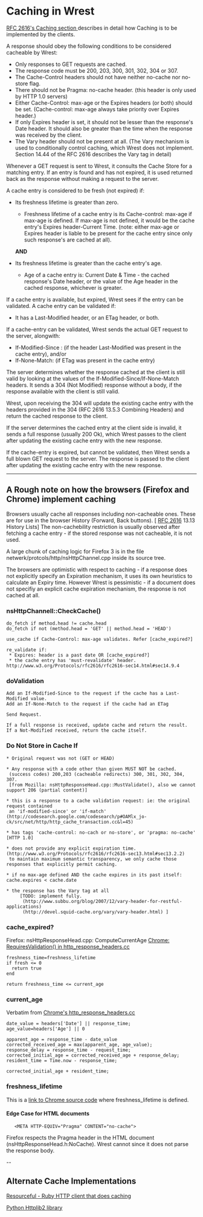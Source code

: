# Caching in Wrest #

[RFC 2616's Caching section ](http://www.w3.org/Protocols/rfc2616/rfc2616-sec13.html) describes in detail how Caching is to be implemented by the clients.

A response should obey the following conditions to be considered cacheable by Wrest:

 * Only responses to GET requests are cached.
 * The response code must be 200, 203, 300, 301, 302, 304 or 307.
 * The Cache-Control headers should not have neither no-cache nor no-store flag.
 * There should not be Pragma: no-cache header. (this header is only used by HTTP 1.0 servers)
 * Either Cache-Control: max-age or the Expires headers (or both) should be set. (Cache-control: max-age always take priority over Expires header.)
 * If only Expires header is set, it should not be lesser than the response's Date header. It should also be greater than the time when the response was received by the client.
 * The Vary header should not be present at all. (The Vary mechanism is used to conditionally control caching, which Wrest does not implement. Section 14.44 of the RFC 2616 describes the Vary tag in detail)

Whenever a GET request is sent to Wrest, it consults the Cache Store for a matching entry. If an entry is found and has not expired, it is used returned back as the response without making a request to the server.

A cache entry is considered to be fresh (not expired) if:
	
 * Its freshness lifetime is greater than zero.
   * Freshness lifetime of a cache entry is its Cache-control: max-age if max-age is defined. If max-age is not defined, it would be the cache entry's Expires header-Current Time.
	(note: either max-age or Expires header is liable to be present for the cache entry since only such response's are cached at all).
	
	**AND**
	
 * Its freshness lifetime is greater than the cache entry's age.
   * Age of a cache entry is: Current Date & Time - the cached response's Date header, or the value of the Age header in the cached response, whichever is greater.

If a cache entry is available, but expired, Wrest sees if the entry can be validated. A cache entry can be validated if:

 * It has a Last-Modified header, or an ETag header, or both.
 
If a cache-entry can be validated, Wrest sends the actual GET request to the server, alongwith:

 * If-Modified-Since : <Last-Modified value of the cache entry> (if the header Last-Modified was present in the cache entry), and/or
 * If-None-Match: <ETag of the cache entry> (if ETag was present in the cache entry)

The server determines whether the response cached at the client is still valid by looking at the values of the If-Modified-Since/If-None-Match headers. It sends a 304 (Not Modified) response without a body, if the response available with the client is still valid.

Wrest, upon receiving the 304 will update the existing cache entry with the headers provided in the 304 (RFC 2616 13.5.3 Combining Headers) and return the cached response to the client.

If the server determines the cached entry at the client side is invalid, it sends a full response (usually 200 Ok), which Wrest passes to the client after updating the existing cache entry with the new response.

If the cache-entry is expired, but cannot be validated, then Wrest sends a full blown GET request to the server. The response is passed to the client after updating the existing cache entry with the new response.

----

## A Rough note on how the browsers (Firefox and Chrome) implement caching ##

Browsers usually cache all responses including non-cacheable ones. These are for use in the browser History (Forward, Back buttons). [ [RFC 2616](http://www.ietf.org/rfc/rfc2616.txt) 13.13 History Lists]
The non-cachebility restriction is usually observed after fetching a cache entry - if the stored response was not cacheable, it is not used.

A large chunk of caching logic for Firefox 3 is in the file netwerk/protcols/http/nsHttpChannel.cpp inside its source tree.

The browsers are optimistic with respect to caching - if a response does not explicitly specify an Expiration mechanism, it uses its own heuristics to calculate an Expiry time. However Wrest is pessimistic - if a document does not specifiy an explicit cache expiration mechanism, the response is not cached at all.

### nsHttpChannell::CheckCache() ###

	do_fetch if method.head != cache.head
	do_fetch if not (method.head = 'GET' || method.head = 'HEAD')
	
	use_cache if Cache-Control: max-age validates. Refer [cache_expired?]
	
	re_validate if:
	 * Expires: header is a past date OR [cache_expired?]
	 * the cache entry has 'must-revalidate' header.  http://www.w3.org/Protocols/rfc2616/rfc2616-sec14.html#sec14.9.4

### doValidation ###
	Add an If-Modified-Since to the request if the cache has a Last-Modified value.
	Add an If-None-Match to the request if the cache had an ETag
	
	Send Request.
	
	If a full response is received, update cache and return the result.
	If a Not-Modified received, return the cache itself.
 
### Do Not Store in Cache If ###
	* Original request was not (GET or HEAD)
	
    * Any response with a code other than given MUST NOT be cached. 
	 (success codes) 200,203 (cacheable redirects) 300, 301, 302, 304, 307. 
	 [from Mozilla: nsHttpResponseHead.cpp::MustValidate(), also we cannot support 206 (partial content)]
	 
	* this is a response to a cache validation request: ie: the original request contained
	 an 'if-modified-since' or 'if-match' (http://codesearch.google.com/codesearch/p#OAMlx_jo-ck/src/net/http/http_cache_transaction.cc&l=45)
	 
    * has tags 'cache-control: no-cach or no-store', or 'pragma: no-cache' [HTTP 1.0]
   
    * does not provide any explicit expiration time. (http://www.w3.org/Protocols/rfc2616/rfc2616-sec13.html#sec13.2.2)
     to maintain maximum semantic transparency, we only cache those responses that explicitly permit caching.
     
	* if no max-age defined AND the cache expires in its past itself: cache.expires < cache.date	
	 
	* the response has the Vary tag at all 
		 [TODO: implement fully.
		  (http://www.subbu.org/blog/2007/12/vary-header-for-restful-applications)
		  (http://devel.squid-cache.org/vary/vary-header.html) ]

	
### cache_expired? ###

Firefox: nsHttpResponseHead.cpp: ComputeCurrentAge
[Chrome: RequiresValidation() in http_response_headers.cc](http://codesearch.google.com/codesearch/p?hl=en#OAMlx_jo-ck/src/net/http/http_response_headers.cc&q=RequiresValidation()&exact_package=chromium&sa=N&cd=2&ct=rc)	

	freshness_time=freshness_lifetime
	if fresh <= 0
	  return true
	end

	return freshness_time <= current_age


### current_age ###

Verbatim from [Chrome's http_response_headers.cc](http://codesearch.google.com/codesearch/p?hl=en#OAMlx_jo-ck/src/net/http/http_response_headers.cc&q=RequiresValidation()&exact_package=chromium&l=817)

	date_value = headers['Date'] || response_time;
	age_value=headers['Age'] || 0

	apparent_age = response_time - date_value
	corrected_received_age = max(apparent_age, age_value);
	response_delay = response_time - request_time;
	corrected_initial_age = corrected_received_age + response_delay;
	resident_time = Time.now - response_time;

	corrected_initial_age + resident_time;


### freshness_lifetime ###

This is a [link to Chrome source code](http://codesearch.google.com/codesearch/p?hl=en#OAMlx_jo-ck/src/net/http/http_response_headers.cc&q=RequiresValidation()&exact_package=chromium&l=817) where freshness_lifetime is defined. 

#### Edge Case for HTML documents ####

	   <META HTTP-EQUIV="Pragma" CONTENT="no-cache">
	   
Firefox respects the Pragma header in the HTML document (nsHttpResponseHead.h:NoCache). Wrest cannot since it does not parse the response body.

--
## Alternate Cache Implementations ##

[Resourceful - Ruby HTTP client that does caching](https://github.com/paul/resourceful/blob/master/lib/resourceful/request.rb#L187)

[Python Httplib2 library](http://code.google.com/p/httplib2/source/browse/python3/httplib2/__init__.py?r=c86239ee0b6271309be2374f0ebfffd4455b7fb7#237)